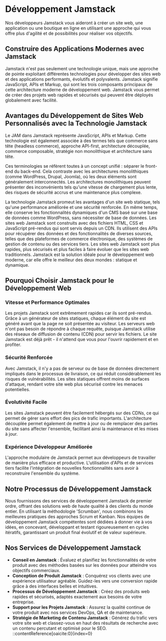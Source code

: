 # Développement Jamstack

Nos développeurs Jamstack vous aideront à créer un site web, une application ou une boutique en ligne en utilisant une approche qui vous offre plus d'agilité et de possibilités pour réaliser vos objectifs.


## Construire des Applications Modernes avec Jamstack

Jamstack n'est pas seulement une technologie unique, mais une approche de pointe exploitant différentes technologies pour développer des sites web et des applications performants, évolutifs et polyvalents. Jamstack signifie JavaScript, APIs et Markup, qui sont les trois composants principaux de cette architecture moderne de développement web. Jamstack vous permet de créer des projets web rapides et sécurisés qui peuvent être déployés globalement avec facilité.

## Avantages du Développement de Sites Web Personnalisés avec la Technologie Jamstack

Le JAM dans Jamstack représente JavaScript, APIs et Markup. Cette technologie est également associée à des termes tels que commerce sans tête (headless commerce), approche API-first, architecture découplée, commerce composable, stratégie non monolithique et architecture sans tête.

Ces terminologies se réfèrent toutes à un concept unifié : séparer le front-end du back-end. Cela contraste avec les architectures monolithiques (comme WordPress, Drupal, Joomla), où les deux éléments sont généralement interconnectés. Les architectures monolithiques peuvent présenter des inconvénients tels qu'une vitesse de chargement plus lente, des risques de sécurité accrus et une maintenance plus complexe.

La technologie Jamstack promeut les avantages d'un site web statique, tels qu'une performance améliorée et une sécurité renforcée. En même temps, elle conserve les fonctionnalités dynamiques d'un CMS basé sur une base de données comme WordPress, sans nécessiter de base de données. Les sites web Jamstack sont construits avec des fichiers HTML, CSS et JavaScript pré-rendus qui sont servis depuis un CDN. Ils utilisent des APIs pour récupérer des données et des fonctionnalités de diverses sources, telles que des plateformes de commerce électronique, des systèmes de gestion de contenu ou des services tiers. Les sites web Jamstack sont plus rapides, plus sécurisés et plus faciles à faire évoluer que les sites web traditionnels. Jamstack est la solution idéale pour le développement web moderne, car elle offre le meilleur des deux mondes : statique et dynamique.

## Pourquoi Choisir Jamstack pour le Développement Web

### Vitesse et Performance Optimales

Les projets Jamstack sont extrêmement rapides car ils sont pré-rendus. Grâce à un générateur de sites statiques, chaque élément du site est généré avant que la page ne soit présentée au visiteur. Les serveurs web n'ont pas besoin de répondre à chaque requête, puisque Jamstack utilise des réseaux de diffusion de contenu (CDN) pour servir les fichiers. Le site Jamstack est déjà prêt - il n'attend que vous pour l'ouvrir rapidement et en profiter.

### Sécurité Renforcée

Avec Jamstack, il n'y a pas de serveur ou de base de données directement impliqués dans le processus de livraison, ce qui réduit considérablement les risques de vulnérabilités. Les sites statiques offrent moins de surfaces d'attaque, rendant votre site web plus sécurisé contre les menaces potentielles.

### Évolutivité Facile

Les sites Jamstack peuvent être facilement hébergés sur des CDNs, ce qui permet de gérer sans effort des pics de trafic importants. L'architecture découplée permet également de mettre à jour ou de remplacer des parties du site sans affecter l'ensemble, facilitant ainsi la maintenance et les mises à jour.

### Expérience Développeur Améliorée

L'approche modulaire de Jamstack permet aux développeurs de travailler de manière plus efficace et productive. L'utilisation d'APIs et de services tiers facilite l'intégration de nouvelles fonctionnalités sans avoir à reconstruire l'ensemble du système.

## Notre Processus de Développement Jamstack

Nous fournissons des services de développement Jamstack de premier ordre, offrant des solutions web de haute qualité à des clients du monde entier. En utilisant la méthodologie 'Scrumban', nous combinons les meilleures pratiques des approches Scrum et Kanban. Nos équipes de développement Jamstack compétentes sont dédiées à donner vie à vos idées, en concevant, développant et testant rigoureusement en cycles itératifs, garantissant un produit final évolutif et de valeur supérieure.

## Nos Services de Développement Jamstack

- **Conseil en Jamstack** : Évaluez et planifiez les fonctionnalités de votre produit avec des méthodes basées sur les données pour atteindre vos objectifs commerciaux.
- **Conception de Produit Jamstack** : Conquérez vos clients avec une expérience utilisateur agréable. Guidez-les vers une conversion rapide grâce à des interfaces belles et intuitives.
- **Processus de Développement Jamstack** : Créez des produits web rapides et sécurisés, adaptés exactement aux besoins de votre entreprise.
- **Support pour les Projets Jamstack** : Assurez la qualité continue de votre produit avec nos services DevOps, QA et de maintenance.
- **Stratégie de Marketing de Contenu Jamstack** : Générez du trafic vers votre site web et classez-vous en haut des résultats de recherche avec un contenu percutant et optimisé pour le SEO.
  ::contentReference[oaicite:0]{index=0}
 